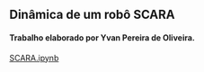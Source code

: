 ## Dinâmica de um robô SCARA
#### Trabalho elaborado por Yvan Pereira de Oliveira.

[SCARA.ipynb](https://github.com/yvanoliveira/yvanoliveira.github.io/blob/main/SCARA.ipynb)
